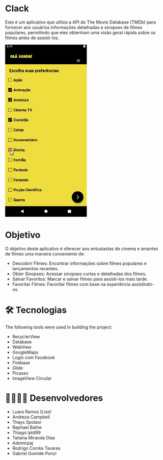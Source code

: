 # Clack
Este é um aplicativo que utiliza a API do The Movie Database (TMDb) para fornecer aos usuários informações detalhadas e sinopses de filmes populares, permitindo que eles obtenham uma visão geral rápida sobre os filmes antes de assisti-los.

<img width= "266px" height="562px" src = "https://github.com/mobile02-2019/Clack/blob/master/ClackApp/app/src/main/res/gif/gif_clack.gif">

# Objetivo
O objetivo deste aplicativo é oferecer aos entusiastas de cinema e amantes de filmes uma maneira conveniente de:

- Descobrir Filmes: Encontrar informações sobre filmes populares e lançamentos recentes.
- Obter Sinopses: Acessar sinopses curtas e detalhadas dos filmes.
- Salvar Favoritos: Marcar e salvar filmes para assisti-los mais tarde.
- Favoritar Filmes: Favoritar filmes com base na experiência assistindo-os.

# 🛠 Tecnologias
The following tools were used in building the project:

- RecyclerView
- Database
- WebView
- GoogleMaps
- Login com Facebook
- Firebase
- Glide
- Picasso
- ImageView Circular

# 👩‍💻👨‍💻 Desenvolvedores
- Luara Ramos (Lise)
- Andreza Campbell
- Thays Spolaor
- Raphael Bathe
- Thiago lptd99
- Tatiana Miranda Dias
- Ademirpaj
- Rodrigo Corrêa Tavares
- Gabriel Gomide Ponzi
